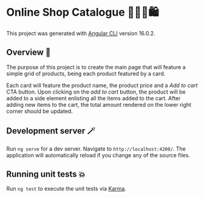 # Online Shop Catalogue 👩🏼‍💻🛍

This project was generated with [Angular CLI](https://github.com/angular/angular-cli) version 16.0.2.

## Overview 🎉

The purpose of this project is to create the main page that will feature a simple grid of products, being each product featured by a card.

Each card will feature the product name, the product price and a _Add to cart_ CTA button. Upon clicking on the _add to cart_ button, the product will be added to a side element enlisting all the items added to the cart. After adding new items to the cart, the total amount rendered on the lower right corner should be updated.

## Development server 🪄

Run `ng serve` for a dev server. Navigate to `http://localhost:4200/`. The application will automatically reload if you change any of the source files.

## Running unit tests 💥

Run `ng test` to execute the unit tests via [Karma](https://karma-runner.github.io).
